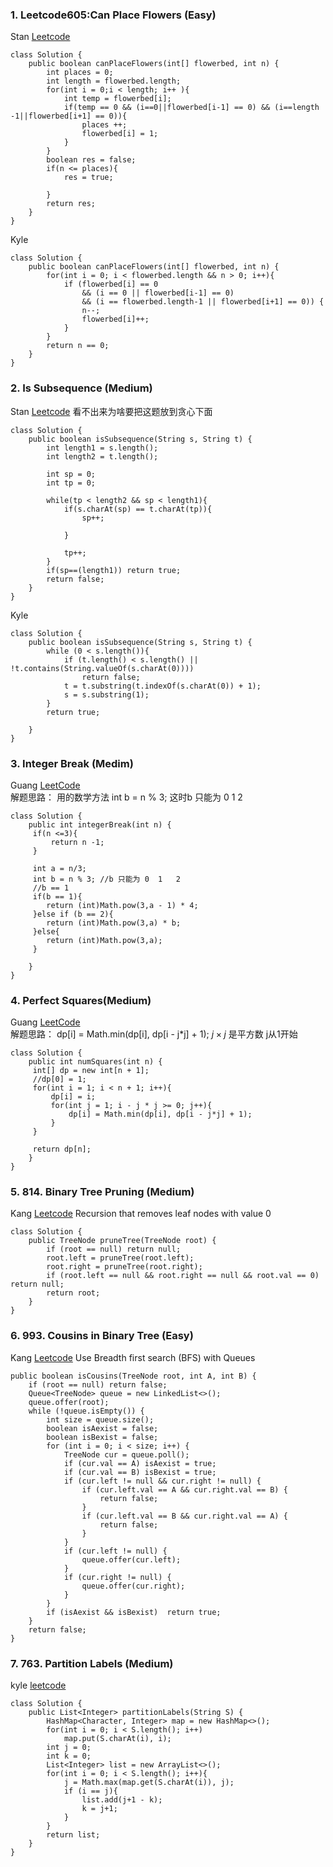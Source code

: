 ### 1. Leetcode605:Can Place Flowers (Easy)
Stan
[Leetcode](https://leetcode.com/problems/can-place-flowers/description/)

```
class Solution {
    public boolean canPlaceFlowers(int[] flowerbed, int n) {
        int places = 0;
        int length = flowerbed.length;
        for(int i = 0;i < length; i++ ){
            int temp = flowerbed[i];
            if(temp == 0 && (i==0||flowerbed[i-1] == 0) && (i==length -1||flowerbed[i+1] == 0)){
                places ++;
                flowerbed[i] = 1;
            }
        }
        boolean res = false;      
        if(n <= places){
            res = true;
            
        }
        return res;
    }
}
```

Kyle
```
class Solution {
    public boolean canPlaceFlowers(int[] flowerbed, int n) {
        for(int i = 0; i < flowerbed.length && n > 0; i++){
            if (flowerbed[i] == 0 
                && (i == 0 || flowerbed[i-1] == 0)
                && (i == flowerbed.length-1 || flowerbed[i+1] == 0)) {
                n--;
                flowerbed[i]++;
            }
        }
        return n == 0;
    }
}
```

### 2. Is Subsequence (Medium)
Stan
[Leetcode](https://leetcode.com/problems/is-subsequence/submissions/)
看不出来为啥要把这题放到贪心下面
```
class Solution {
    public boolean isSubsequence(String s, String t) {
        int length1 = s.length();
        int length2 = t.length();
        
        int sp = 0;
        int tp = 0;
        
        while(tp < length2 && sp < length1){
            if(s.charAt(sp) == t.charAt(tp)){
                sp++;
                
            }
            
            tp++;
        }
        if(sp==(length1)) return true;
        return false;
    }
}

```

Kyle

```
class Solution {
    public boolean isSubsequence(String s, String t) {
        while (0 < s.length()){
            if (t.length() < s.length() || !t.contains(String.valueOf(s.charAt(0))))
                return false;
            t = t.substring(t.indexOf(s.charAt(0)) + 1);
            s = s.substring(1);
        }
        return true;
        
    }
}
```
### 3. Integer Break (Medim)
Guang
[LeetCode](https://leetcode.com/problems/integer-break/description/) <br> 解题思路： 用的数学方法  int b = n % 3;  这时b 只能为 0  1   2 
```
class Solution {
    public int integerBreak(int n) {
     if(n <=3){
         return n -1; 
     }

     int a = n/3;
     int b = n % 3; //b 只能为 0  1   2 
     //b == 1
     if(b == 1){
        return (int)Math.pow(3,a - 1) * 4;
     }else if (b == 2){
        return (int)Math.pow(3,a) * b;
     }else{
        return (int)Math.pow(3,a);
     }

    }
}
```

### 4. Perfect Squares(Medium)
Guang
[LeetCode](https://leetcode.com/problems/perfect-squares/description/)  <br> 解题思路：  dp[i] = Math.min(dp[i], dp[i - j*j] + 1); $j \times j$ 是平方数 j从1开始
```
class Solution {
    public int numSquares(int n) {  
     int[] dp = new int[n + 1];
     //dp[0] = 1; 
     for(int i = 1; i < n + 1; i++){
         dp[i] = i;
         for(int j = 1; i - j * j >= 0; j++){
             dp[i] = Math.min(dp[i], dp[i - j*j] + 1);
         }
     }
     
     return dp[n];
    }
}
```
### 5. 814. Binary Tree Pruning (Medium)
Kang
[Leetcode](https://leetcode.com/problems/binary-tree-pruning/) Recursion that removes leaf nodes with value 0

```
class Solution {
    public TreeNode pruneTree(TreeNode root) {
        if (root == null) return null;
        root.left = pruneTree(root.left);
        root.right = pruneTree(root.right);
        if (root.left == null && root.right == null && root.val == 0) return null;
        return root;
    }
}
```
### 6. 993. Cousins in Binary Tree (Easy)
Kang
[Leetcode](https://leetcode.com/problems/binary-tree-pruning/) Use Breadth first search (BFS) with Queues
```
public boolean isCousins(TreeNode root, int A, int B) {
    if (root == null) return false;
	Queue<TreeNode> queue = new LinkedList<>();
	queue.offer(root);
	while (!queue.isEmpty()) {
		int size = queue.size();
		boolean isAexist = false;		
		boolean isBexist = false;		
		for (int i = 0; i < size; i++) {
			TreeNode cur = queue.poll();
            if (cur.val == A) isAexist = true;
            if (cur.val == B) isBexist = true;
			if (cur.left != null && cur.right != null) { 
				if (cur.left.val == A && cur.right.val == B) { 
					return false;
				}
				if (cur.left.val == B && cur.right.val == A) { 
					return false;
				}
			}
			if (cur.left != null) {
				queue.offer(cur.left);
			}
			if (cur.right != null) {
				queue.offer(cur.right);
			}
		}
		if (isAexist && isBexist)  return true;
	}
	return false;
}
```

### 7. 763. Partition Labels (Medium)
kyle
[leetcode](https://leetcode.com/problems/partition-labels/description/)

```
class Solution {
    public List<Integer> partitionLabels(String S) {
        HashMap<Character, Integer> map = new HashMap<>();
        for(int i = 0; i < S.length(); i++)
            map.put(S.charAt(i), i);
        int j = 0;
        int k = 0;
        List<Integer> list = new ArrayList<>();
        for(int i = 0; i < S.length(); i++){
            j = Math.max(map.get(S.charAt(i)), j);
            if (i == j){
                list.add(j+1 - k);
                k = j+1;
            }     
        }
        return list;
    }
}
```
